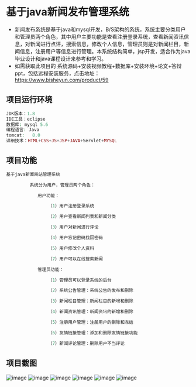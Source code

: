 # 基于java新闻发布管理系统
* 新闻发布系统是基于java和mysql开发，B/S架构的系统，系统主要分类用户和管理员两个角色，其中用户主要功能是查看注册登录系统，查看新闻资讯信息，对新闻进行点评，搜索信息，修改个人信息，管理员则是对新闻栏目，新闻信息，注册用户等信息进行管理。本系统结构简单，jsp开发，适合作为java毕业设计和java课程设计来参考和学习。
* 如需获取此项目的 系统源码+安装视频教程+数据库+安装环境+论文+答辩ppt，包括远程安装服务，点击地址：https://www.bisheyun.com/product/59

## 项目运行环境
```php
JDK版本：1.8
IDE工具：eclipse
数据库: mysql 5.6
编程语言: Java
tomcat:   8.0 
详细技术：HTML+CSS+JS+JSP+JAVA+Servlet+MYSQL
```

## 项目功能
```php
基于java新闻网站管理系统

         系统分为用户，管理员两个角色：

			用户功能：

				（1）用户注册登录系统

				（2）用户查看新闻列表和新闻分类

				（3）用户对新闻进行评论

				（4）用户忘记密码找回密码

				（5）用户修改个人资料

				（7）用户可以在线搜索新闻

			管理员功能：

				（1）管理员可以登录系统的后台

				（2）系统公告管理：系统公告的发布和删除

				（3）新闻栏目管理：新闻栏目的新增和删除

				（4）新闻资讯管理：新闻资讯的新增和删除

				（5）注册用户管理：注册用户的删除和冻结

				（6）友情链接管理：添加和删除友情链接功能

				（7）新闻评论管理：删除用户不当评论
```
## 项目截图
![image](https://github.com/user-attachments/assets/fabac1e3-edcd-484e-aff3-12c5aec01837)
![image](https://github.com/user-attachments/assets/c56ae8c1-dc7a-46ec-ad8f-cc01abb3e59e)
![image](https://github.com/user-attachments/assets/88fb7e50-cce7-47d7-97e3-83a1777946d0)
![image](https://github.com/user-attachments/assets/cb18ad48-0d4c-40cc-9d1a-0ca89e675666)
![image](https://github.com/user-attachments/assets/7856c8ed-1d15-42d0-9328-dded06af4633)
![image](https://github.com/user-attachments/assets/6dcc9f74-7acc-4491-985d-3e0afa60fe44)


